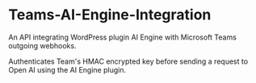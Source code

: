 # Teams-AI-Engine-Integration
An API integrating WordPress plugin AI Engine with Microsoft Teams outgoing webhooks.

Authenticates Team's HMAC encrypted key before sending a request to Open AI using the AI Engine plugin.
